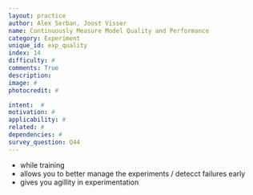 ```yaml
---
layout: practice
author: Alex Serban, Joost Visser
name: Continuously Measure Model Quality and Performance
category: Experiment
unique_id: exp_quality
index: 14
difficulty: #
comments: True
description:
image: #
photocredit: #

intent:  #
motivation: #
applicability: #
related: #
dependencies: #
survey_question: Q44
---
```



- while training
- allows you to better manage the experiments / detecct failures early
- gives you agillity in experimentation
